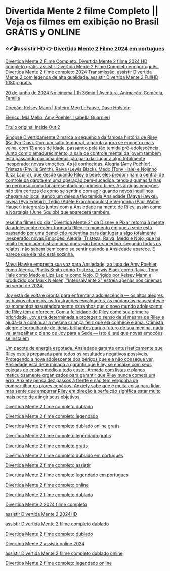 # Divertida Mente 2 filme Completo || Veja os filmes em exibição no Brasil GRÁTIS y ONLINE

### ⭐✔🎬assistir HD 👉   <a href="https://t.co/3BO1YOh6KZ" rel="nofollow">Divertida Mente 2 Filme  2024 em portugues</p>

Divertida Mente 2 Filme Completo. Divertida Mente 2 filme 2024 HD completo grátis. assistir Divertida Mente 2 Filme Completo em português. Divertida Mente 2 filme completo 2024 Transmissão. assistir Divertida Mente 2 com legenda de alta qualidade. assistir Divertida Mente 2 FullHD 1080p grátis.

20 de junho de 2024 No cinema | 1h 36min | Aventura, Animação, Comédia, Família

Direção: Kelsey Mann | Roteiro Meg LeFauve, Dave Holstein

Elenco: Miá Mello, Amy Poehler, Isabella Guarnieri

Título original Inside Out 2

Sinopse
Divertidamente 2 marca a sequência da famosa história de Riley (Kaitlyn Dias). Com um salto temporal, a garota agora se encontra mais velha, com 13 anos de idade, passando pela tão temida pré-adolescência. Junto com o amadurecimento, a sala de controle mental da jovem também está passando por uma demolição para dar lugar a algo totalmente inesperado: novas emoções. As já conhecidas, Alegria (Amy Poehler), Tristeza (Phyllis Smith), Raiva (Lewis Black), Medo (Tony Hale) e Nojinho (Liza Lapira), que desde quando Riley é bebê, eles predominam a central de controle da garota em uma operação bem-sucedida, tendo algumas falhas no percurso como foi apresentado no primeiro filme. As antigas emoções não têm certeza de como se sentir e com agir quando novos inquilinos chegam ao local, sendo um deles a tão temida Ansiedade (Maya Hawke). Inveja (Ayo Edebiri), Tédio (Adèle Exarchopoulos) e Vergonha (Paul Walter Hauser) integrarão juntos com a Ansiedade na mente de Riley, assim como a Nostalgia (June Squibb) que aparecerá também.

resenha filmes do dia
"Divertida Mente 2" da Disney e Pixar retorna à mente da adolescente recém-formada Riley no momento em que a sede está passando por uma demolição repentina para dar lugar a algo totalmente inesperado: novas Emoções! Alegria, Tristeza, Raiva, Medo e Nojo, que há muito tempo administram uma operação bem-sucedida, segundo todos os relatos, não sabem bem como se sentir quando a Ansiedade aparece. E parece que ela não está sozinha.

Maya Hawke empresta sua voz para Ansiedade, ao lado de Amy Poehler como Alegria, Phyllis Smith como Tristeza, Lewis Black como Raiva, Tony Hale como Medo e Liza Lapira como Nojo. Dirigido por Kelsey Mann e produzido por Mark Nielsen, "IntensaMente 2" estreia apenas nos cinemas no verão de 2024.

Joy está de volta e pronta para enfrentar a adolescência — os altos alegres, os baixos chorosos, as frustrações escaldantes, as mudanças nauseantes e os momentos assustadoramente estranhos que o novo mundo adolescente de Riley tem a oferecer. Com a felicidade de Riley como sua primeira prioridade, Joy está determinada a proteger o senso de si mesma de Riley e ajudá-la a continuar a mesma criança feliz que ela conhece e ama. Otimista, alegre e borbulhante de ideias brilhantes para o futuro de sua menina, nada vai atrapalhar o plano de Joy para a Sede — isto é, até que novas emoções se instalem

Um pacote de energia esgotada, Ansiedade garante entusiasticamente que Riley esteja preparada para todos os resultados negativos possíveis. Protegendo a nova adolescente dos perigos que ela não consegue ver, Ansiedade está determinada a garantir que Riley se encaixe com seus colegas do ensino médio a todo custo. Armada com listas e planos meticulosamente organizados para garantir que Riley nunca cometa um erro, Anxiety pensa dez passos à frente e não tem vergonha de compartilhar os piores cenários. Anxiety sabe que é muita coisa para lidar, mas sente que empurrar Riley em direção à perfeição significa estar muito mais perto de atingir seus objetivos.

Divertida Mente 2 filme completo dublado

Divertida Mente 2 filme completo legendado

Divertida Mente 2 filme completo dublado online gratis

Divertida Mente 2 filme completo legendado gratis

Divertida Mente 2 filme completo gratis

Divertida Mente 2 filme completo dublado em portugues

Divertida Mente 2 filme completo assistir

Divertida Mente 2 filme completo legendado em portugues

Divertida Mente 2 filme completo online

Divertida Mente 2 filme completo dublado

Divertida Mente 2 2024 filme completo

assistir Divertida Mente 2 2024HD

assistir Divertida Mente 2 filme completo dublado

Divertida Mente 2 filme completo dublado

Divertida Mente 2 assistir online 2024

assistir Divertida Mente 2 filme completo dublado online

Divertida Mente 2 filme completo legendado online
